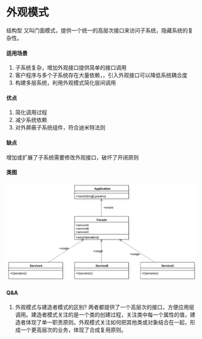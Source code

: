 # 外观模式

结构型
又叫门面模式，提供一个统一的高层次接口来访问子系统，隐藏系统的复杂性。


#### 适用场景

1. 子系统复杂，增加外观接口提供简单的接口调用
2. 客户程序与多个子系统存在大量依赖，，引入外观接口可以降低系统耦合度
3. 构建多层系统，利用外观模式简化层间调用

#### 优点

1. 简化调用过程
2. 减少系统依赖
3. 对外屏蔽子系统组件，符合迪米特法则

#### 缺点

增加或扩展了子系统需要修改外观接口，破坏了开闭原则

#### 类图

![类图](https://github.com/1065763582/java-design-patterns/blob/master/src/resources/img/facade.svg)

#### Q&A

1. 外观模式与建造者模式的区别?
   两者都提供了一个高层次的接口，方便应用层调用。建造者模式关注的是一个类的创建过程，关注类中每一个属性的值，建造者体现了单一职责原则。外观模式关注如何把其他类或对象结合在一起，形成一个更高层次的业务，体现了合成复用原则。